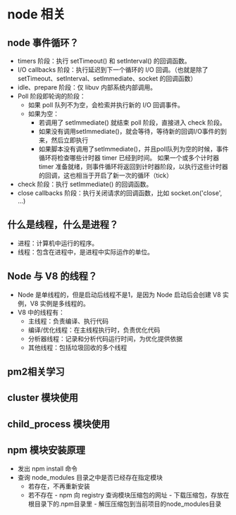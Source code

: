 # node 相关
## node 事件循环？
- timers 阶段：执行 setTimeout() 和 setInterval() 的回调函数。
- I/O callbacks 阶段：执行延迟到下一个循环的 I/O 回调。（也就是除了 setTimeout、setInterval、setImmediate、socket 的回调函数）
- idle、prepare 阶段：仅 libuv 内部系统内部调用。
- Poll 阶段即轮询的阶段：
	- 如果 poll 队列不为空，会检索并执行新的 I/O 回调事件。
	- 如果为空：
		- 若调用了 setImmediate() 就结束 poll 阶段，直接进入 check 阶段。
		- 如果没有调用setImmediate()，就会等待，等待新的回调I/O事件的到来，然后立即执行
		- 如果脚本没有调用了setImmediate()，并且poll队列为空的时候，事件循环将检查哪些计时器 timer 已经到时间。 如果一个或多个计时器 timer 准备就绪，则事件循环将返回到计时器阶段，以执行这些计时器的回调，这也相当于开启了新一次的循环（tick）	
- check 阶段：执行 setImmediate() 的回调函数。
- close callbacks 阶段：执行关闭请求的回调函数，比如 socket.on('close', ...)

## 什么是线程，什么是进程？
- 进程：计算机中运行的程序。
- 线程：包含在进程中，是进程中实际运作的单位。

## Node 与 V8 的线程？
- Node 是单线程的，但是启动后线程不是1，是因为 Node 启动后会创建 V8 实例，V8 实例是多线程的。
- V8 中的线程有：
	- 主线程：负责编译、执行代码
	- 编译/优化线程：在主线程执行时，负责优化代码
	- 分析器线程：记录和分析代码运行时间，为优化提供依据
	- 其他线程：包括垃圾回收的多个线程

## pm2相关学习

## cluster 模块使用

## child_process 模块使用

## npm 模块安装原理
- 发出 npm install 命令
- 查询 node_modules 目录之中是否已经存在指定模块
	- 若存在，不再重新安装
  - 若不存在
		- npm 向 registry 查询模块压缩包的网址
		- 下载压缩包，存放在根目录下的.npm目录里
		- 解压压缩包到当前项目的node_modules目录